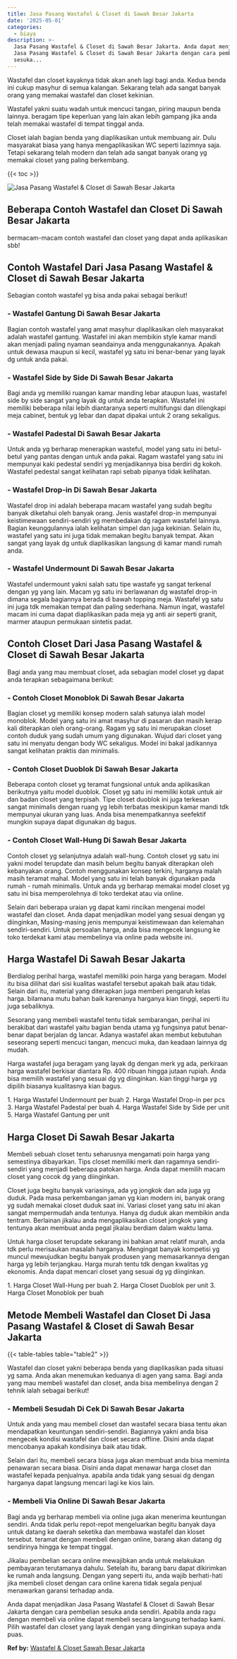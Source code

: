 ```yaml
---
title: Jasa Pasang Wastafel & Closet di Sawah Besar Jakarta
date: '2025-05-01'
categories:
  - biaya
description: >-
  Jasa Pasang Wastafel & Closet di Sawah Besar Jakarta. Anda dapat menjadikan
  Jasa Pasang Wastafel & Closet di Sawah Besar Jakarta dengan cara pembelian
  sesuka...
---
```


Wastafel dan closet kayaknya tidak akan aneh lagi bagi anda. Kedua benda ini cukup masyhur di semua kalangan. Sekarang telah ada sangat banyak orang yang memakai wastafel dan closet kekinian.

Wastafel yakni suatu wadah untuk mencuci tangan, piring maupun benda lainnya. beragam tipe keperluan yang lain akan lebih gampang jika anda telah memakai wastafel di tempat tinggal anda.

Closet ialah bagian benda yang diaplikasikan untuk membuang air. Dulu masyarakat biasa yang hanya mengaplikasikan WC seperti lazimnya saja. Tetapi sekarang telah modern dan telah ada sangat banyak orang yg memakai closet yang paling berkembang.

{{< toc >}}

![Jasa Pasang Wastafel & Closet di Sawah Besar Jakarta](/images/wastafel-closet-murah49.png)

## Beberapa Contoh Wastafel dan Closet Di Sawah Besar Jakarta

bermacam-macam contoh wastafel dan closet yang dapat anda aplikasikan sbb!

## Contoh Wastafel Dari Jasa Pasang Wastafel & Closet di Sawah Besar Jakarta

Sebagian contoh wastafel yg bisa anda pakai sebagai berikut!

### \- Wastafel Gantung Di Sawah Besar Jakarta

Bagian contoh wastafel yang amat masyhur diaplikasikan oleh masyarakat adalah wastafel gantung. Wastafel ini akan membikin style kamar mandi akan menjadi paling nyaman seandainya anda menggunakannya. Apakah untuk dewasa maupun si kecil, wastafel yg satu ini benar-benar yang layak dg untuk anda pakai.

### \- Wastafel Side by Side Di Sawah Besar Jakarta

Bagi anda yg memiliki ruangan kamar manding lebar ataupun luas, wastafel side by side sangat yang layak dg untuk anda terapkan. Wastafel ini memiliki beberapa nilai lebih diantaranya seperti multifungsi dan dilengkapi meja cabinet, bentuk yg lebar dan dapat dipakai untuk 2 orang sekaligus.

### \- Wastafel Padestal Di Sawah Besar Jakarta

Untuk anda yg berharap menerapkan wasteful, model yang satu ini betul-betul yang pantas dengan untuk anda pakai. Ragam wastafel yang satu ini mempunyai kaki pedestal sendiri yg menjadikannya bisa berdiri dg kokoh. Wastafel pedestal sangat kelihatan rapi sebab pipanya tidak kelihatan.

### \- Wastafel Drop-in Di Sawah Besar Jakarta

Wastafel drop ini adalah beberapa macam wastafel yang sudah begitu banyak diketahui oleh banyak orang. Jenis wastafel drop-in mempunyai keistimewaan sendiri-sendiri yg membedakan dg ragam wastafel lainnya. Bagian keunggulannya ialah kelihatan simpel dan juga kekinian. Selain itu, wastafel yang satu ini juga tidak memakan begitu banyak tempat. Akan sangat yang layak dg untuk diaplikasikan langsung di kamar mandi rumah anda.

### \- Wastafel Undermount Di Sawah Besar Jakarta

Wastafel undermount yakni salah satu tipe wastafe yg sangat terkenal dengan yg yang lain. Macam yg satu ini berlawanan dg wastafel drop-in dimana segala bagiannya berada di bawah topping meja. Wastafel yg satu ini juga tdk memakan tempat dan paling sederhana. Namun ingat, wastafel macam ini cuma dapat diaplikasikan pada meja yg anti air seperti granit, marmer ataupun permukaan sintetis padat.

## Contoh Closet Dari Jasa Pasang Wastafel & Closet di Sawah Besar Jakarta

Bagi anda yang mau membuat closet, ada sebagian model closet yg dapat anda terapkan sebagaimana berikut:

### \- Contoh Closet Monoblok Di Sawah Besar Jakarta

Bagian closet yg memiliki konsep modern salah satunya ialah model monoblok. Model yang satu ini amat masyhur di pasaran dan masih kerap kali diterapkan oleh orang-orang. Ragam yg satu ini merupakan closet contoh duduk yang sudah umum yang digunakan. Wujud dari closet yang satu ini menyatu dengan body WC sekaligus. Model ini bakal jadikannya sangat kelihatan praktis dan minimalis.

### \- Contoh Closet Duoblok Di Sawah Besar Jakarta

Beberapa contoh closet yg teramat fungsional untuk anda aplikasikan berikutnya yaitu model duoblok. Closet yg satu ini memiliki kotak untuk air dan badan closet yang terpisah. Tipe closet duoblok ini juga terkesan sangat minimalis dengan ruang yg lebih terbatas meskipun kamar mandi tdk mempunyai ukuran yang luas. Anda bisa menempatkannya seefektif mungkin supaya dapat digunakan dg bagus.

### \- Contoh Closet Wall-Hung Di Sawah Besar Jakarta

Contoh closet yg selanjutnya adalah wall-hung. Contoh closet yg satu ini yakni model terupdate dan masih belum begitu banyak diterapkan oleh kebanyakan orang. Contoh menggunakan konsep terkini, harganya malah masih teramat mahal. Model yang satu ini telah banyak digunakan pada rumah - rumah minimalis. Untuk anda yg berharap memakai model closet yg satu ini bisa memperolehnya di toko terdekat atau via online.

Selain dari beberapa uraian yg dapat kami rincikan mengenai model wastafel dan closet. Anda dapat menjadikan model yang sesuai dengan yg diinginkan, Masing-masing jenis mempunyai keistimewaan dan kelemahan sendiri-sendiri. Untuk persoalan harga, anda bisa mengecek langsung ke toko terdekat kami atau membelinya via online pada website ini.

## Harga Wastafel Di Sawah Besar Jakarta

Berdialog perihal harga, wastafel memiliki poin harga yang beragam. Model itu bisa dilihat dari sisi kualitas wastafel tersebut apakah baik atau tidak. Selain dari itu, material yang diterapkan juga memberi pengaruh kelas harga. bilamana mutu bahan baik karenanya harganya kian tinggi, seperti itu juga sebaliknya.

Sesorang yang membeli wastafel tentu tidak sembarangan, perihal ini berakibat dari wastafel yaitu bagian benda utama yg fungsinya patut benar-benar dapat berjalan dg lancar. Adanya wastafel akan membut kebutuhan seseorang seperti mencuci tangan, mencuci muka, dan keadaan lainnya dg mudah.

Harga wastafel juga beragam yang layak dg dengan merk yg ada, perkiraan harga wastafel berkisar diantara Rp. 400 ribuan hingga jutaan rupiah. Anda bisa memilih wastafel yang sesuai dg yg diinginkan. kian tinggi harga yg dipilih biasanya kualitasnya kian bagus.

1\. Harga Wastafel Undermount per buah 2. Harga Wastafel Drop-in per pcs 3. Harga Wastafel Padestal per buah 4. Harga Wastafel Side by Side per unit 5. Harga Wastafel Gantung per unit

## Harga Closet Di Sawah Besar Jakarta

Membeli sebuah closet tentu seharusnya mengamati poin harga yang semestinya dibayarkan. Tips closet memiliki merk dan ragamnya sendiri-sendiri yang menjadi beberapa patokan harga. Anda dapat memilih macam closet yang cocok dg yang diinginkan.

Closet juga begitu banyak variasinya, ada yg jongkok dan ada juga yg duduk. Pada masa perkembangan jaman yg kian modern ini, banyak orang yg sudah memakai closet duduk saat ini. Variasi closet yang satu ini akan sangat mempermudah anda tentunya. Hanya dg duduk akan membikin anda tentram. Berlainan jikalau anda mengaplikasikan closet jongkok yang tentunya akan membuat anda pegal jikalau berdiam dalam waktu lama.

Untuk harga closet terupdate sekarang ini bahkan amat relatif murah, anda tdk perlu merisaukan masalah harganya. Mengingat banyak kompetisi yg muncul mewujudkan begitu banyak produsen yang memasarkannya dengan harga yg lebih terjangkau. Harga murah tentu tdk dengan kwalitas yg ekonomis. Anda dapat mencari closet yang sesuai dg yg diinginkan.

1\. Harga Closet Wall-Hung per buah 2. Harga Closet Duoblok per unit 3. Harga Closet Monoblok per buah

## Metode Membeli Wastafel dan Closet Di Jasa Pasang Wastafel & Closet di Sawah Besar Jakarta

{{< table-tables table="table2" >}}

Wastafel dan closet yakni beberapa benda yang diaplikasikan pada situasi yg sama. Anda akan menemukan keduanya di agen yang sama. Bagi anda yang mau membeli wastafel dan closet, anda bisa membelinya dengan 2 tehnik ialah sebagai berikut!

### \- Membeli Sesudah Di Cek Di Sawah Besar Jakarta

Untuk anda yang mau membeli closet dan wastafel secara biasa tentu akan mendapatkan keuntungan sendiri-sendiri. Bagiannya yakni anda bisa mengecek kondisi wastafel dan closet secara offline. Disini anda dapat mencobanya apakah kondisinya baik atau tidak.

Selain dari itu, membeli secara biasa juga akan membuat anda bisa meminta penawaran secara biasa. Disini anda dapat menawar harga closet dan wastafel kepada penjualnya. apabila anda tidak yang sesuai dg dengan harganya dapat langsung mencari lagi ke kios lain.

### \- Membeli Via Online Di Sawah Besar Jakarta

Bagi anda yg berharap membeli via online juga akan menerima keuntungan sendiri. Anda tidak perlu repot-repot mengeluarkan begitu banyak daya untuk datang ke daerah seketika dan membawa wastafel dan kloset tersebut. teramat dengan membeli dengan online, barang akan datang dg sendirinya hingga ke tempat tinggal.

Jikalau pembelian secara online mewajibkan anda untuk melakukan pembayaran terutamanya dahulu. Setelah itu, barang baru dapat dikirimkan ke rumah anda langsung. Dengan yang seperti itu, anda wajib berhati-hati jika membeli closet dengan cara online karena tidak segala penjual menawarkan garansi terhadap anda.

Anda dapat menjadikan Jasa Pasang Wastafel & Closet di Sawah Besar Jakarta dengan cara pembelian sesuka anda sendiri. Apabila anda ragu dengan membeli via online dapat membeli secara langsung terhadap kami. Pilih wastafel dan closet yang layak dengan yang diinginkan supaya anda puas.

**Ref by:** [Wastafel & Closet Sawah Besar Jakarta](https://id.wikipedia.org/wiki/Wastafel)
